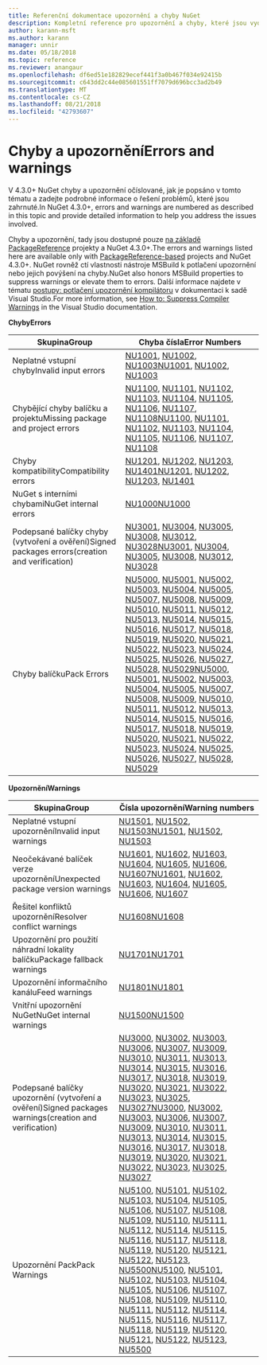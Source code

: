```yaml
---
title: Referenční dokumentace upozornění a chyby NuGet
description: Kompletní reference pro upozornění a chyby, které jsou vydávány NuGet během různých operací NuGet.
author: karann-msft
ms.author: karann
manager: unnir
ms.date: 05/18/2018
ms.topic: reference
ms.reviewer: anangaur
ms.openlocfilehash: df6ed51e182829ecef441f3a0b467f034e92415b
ms.sourcegitcommit: c643dd2c44e085601551ff7079d696bcc3ad2b49
ms.translationtype: MT
ms.contentlocale: cs-CZ
ms.lasthandoff: 08/21/2018
ms.locfileid: "42793607"
---
```

# <a name="errors-and-warnings"></a><span data-ttu-id="9c5a4-103">Chyby a upozornění</span><span class="sxs-lookup"><span data-stu-id="9c5a4-103">Errors and warnings</span></span>

<span data-ttu-id="9c5a4-104">V 4.3.0+ NuGet chyby a upozornění očíslované, jak je popsáno v tomto tématu a zadejte podrobné informace o řešení problémů, které jsou zahrnuté.</span><span class="sxs-lookup"><span data-stu-id="9c5a4-104">In NuGet 4.3.0+, errors and warnings are numbered as described in this topic and provide detailed information to help you address the issues involved.</span></span>

<span data-ttu-id="9c5a4-105">Chyby a upozornění, tady jsou dostupné pouze [na základě PackageReference](../consume-packages/package-references-in-project-files.md) projekty a NuGet 4.3.0+.</span><span class="sxs-lookup"><span data-stu-id="9c5a4-105">The errors and warnings listed here are available only with [PackageReference-based](../consume-packages/package-references-in-project-files.md) projects and NuGet 4.3.0+.</span></span> <span data-ttu-id="9c5a4-106">NuGet rovněž ctí vlastnosti nástroje MSBuild k potlačení upozornění nebo jejich povýšení na chyby.</span><span class="sxs-lookup"><span data-stu-id="9c5a4-106">NuGet also honors MSBuild properties to suppress warnings or elevate them to errors.</span></span> <span data-ttu-id="9c5a4-107">Další informace najdete v tématu [postupy: potlačení upozornění kompilátoru](/visualstudio/ide/how-to-suppress-compiler-warnings) v dokumentaci k sadě Visual Studio.</span><span class="sxs-lookup"><span data-stu-id="9c5a4-107">For more information, see [How to: Suppress Compiler Warnings](/visualstudio/ide/how-to-suppress-compiler-warnings) in the Visual Studio documentation.</span></span>

<span data-ttu-id="9c5a4-108">**Chyby**</span><span class="sxs-lookup"><span data-stu-id="9c5a4-108">**Errors**</span></span>

| <span data-ttu-id="9c5a4-109">Skupina</span><span class="sxs-lookup"><span data-stu-id="9c5a4-109">Group</span></span> | <span data-ttu-id="9c5a4-110">Chyba čísla</span><span class="sxs-lookup"><span data-stu-id="9c5a4-110">Error Numbers</span></span> |
| --- | --- |
| <span data-ttu-id="9c5a4-111">Neplatné vstupní chyby</span><span class="sxs-lookup"><span data-stu-id="9c5a4-111">Invalid input errors</span></span> | <span data-ttu-id="9c5a4-112">[NU1001](./errors-and-warnings/NU1001.md), [NU1002](./errors-and-warnings/NU1002.md), [NU1003](./errors-and-warnings/NU1003.md)</span><span class="sxs-lookup"><span data-stu-id="9c5a4-112">[NU1001](./errors-and-warnings/NU1001.md), [NU1002](./errors-and-warnings/NU1002.md), [NU1003](./errors-and-warnings/NU1003.md)</span></span> |
| <span data-ttu-id="9c5a4-113">Chybějící chyby balíčku a projektu</span><span class="sxs-lookup"><span data-stu-id="9c5a4-113">Missing package and project errors</span></span> | <span data-ttu-id="9c5a4-114">[NU1100](./errors-and-warnings/NU1100.md), [NU1101](./errors-and-warnings/NU1101.md), [NU1102](./errors-and-warnings/NU1102.md), [NU1103](./errors-and-warnings/NU1103.md), [NU1104](./errors-and-warnings/NU1104.md), [NU1105](./errors-and-warnings/NU1105.md), [NU1106](./errors-and-warnings/NU1106.md), [NU1107](./errors-and-warnings/NU1107.md), [NU1108](./errors-and-warnings/NU1108.md)</span><span class="sxs-lookup"><span data-stu-id="9c5a4-114">[NU1100](./errors-and-warnings/NU1100.md), [NU1101](./errors-and-warnings/NU1101.md), [NU1102](./errors-and-warnings/NU1102.md), [NU1103](./errors-and-warnings/NU1103.md), [NU1104](./errors-and-warnings/NU1104.md), [NU1105](./errors-and-warnings/NU1105.md), [NU1106](./errors-and-warnings/NU1106.md), [NU1107](./errors-and-warnings/NU1107.md), [NU1108](./errors-and-warnings/NU1108.md)</span></span> |
| <span data-ttu-id="9c5a4-115">Chyby kompatibility</span><span class="sxs-lookup"><span data-stu-id="9c5a4-115">Compatibility errors</span></span> | <span data-ttu-id="9c5a4-116">[NU1201](./errors-and-warnings/NU1201.md), [NU1202](./errors-and-warnings/NU1202.md), [NU1203](./errors-and-warnings/NU1203.md), [NU1401](./errors-and-warnings/NU1401.md)</span><span class="sxs-lookup"><span data-stu-id="9c5a4-116">[NU1201](./errors-and-warnings/NU1201.md), [NU1202](./errors-and-warnings/NU1202.md), [NU1203](./errors-and-warnings/NU1203.md), [NU1401](./errors-and-warnings/NU1401.md)</span></span> |
| <span data-ttu-id="9c5a4-117">NuGet s interními chybami</span><span class="sxs-lookup"><span data-stu-id="9c5a4-117">NuGet internal errors</span></span> | [<span data-ttu-id="9c5a4-118">NU1000</span><span class="sxs-lookup"><span data-stu-id="9c5a4-118">NU1000</span></span>](./errors-and-warnings/NU1000.md) |
| <span data-ttu-id="9c5a4-119">Podepsané balíčky chyby (vytvoření a ověření)</span><span class="sxs-lookup"><span data-stu-id="9c5a4-119">Signed packages errors(creation and verification)</span></span> | <span data-ttu-id="9c5a4-120">[NU3001](./errors-and-warnings/NU3001.md), [NU3004](./errors-and-warnings/NU3004.md), [NU3005](./errors-and-warnings/NU3005.md), [NU3008](./errors-and-warnings/NU3008.md), [NU3012](./errors-and-warnings/NU3012.md), [NU3028](./errors-and-warnings/NU3028.md)</span><span class="sxs-lookup"><span data-stu-id="9c5a4-120">[NU3001](./errors-and-warnings/NU3001.md), [NU3004](./errors-and-warnings/NU3004.md), [NU3005](./errors-and-warnings/NU3005.md), [NU3008](./errors-and-warnings/NU3008.md), [NU3012](./errors-and-warnings/NU3012.md), [NU3028](./errors-and-warnings/NU3028.md)</span></span> |
| <span data-ttu-id="9c5a4-121">Chyby balíčku</span><span class="sxs-lookup"><span data-stu-id="9c5a4-121">Pack Errors</span></span> | <span data-ttu-id="9c5a4-122">[NU5000](./errors-and-warnings/NU5000.md), [NU5001](./errors-and-warnings/NU5001.md), [NU5002](./errors-and-warnings/NU5002.md), [NU5003](./errors-and-warnings/NU5003.md), [NU5004](./errors-and-warnings/NU5004.md), [NU5005](./errors-and-warnings/NU5005.md), [NU5007](./errors-and-warnings/NU5007.md), [NU5008](./errors-and-warnings/NU5008.md), [NU5009](./errors-and-warnings/NU5009.md), [NU5010](./errors-and-warnings/NU5010.md), [NU5011](./errors-and-warnings/NU5011.md), [NU5012](./errors-and-warnings/NU5012.md), [NU5013](./errors-and-warnings/NU5013.md), [NU5014](./errors-and-warnings/NU5014.md), [NU5015](./errors-and-warnings/NU5015.md), [NU5016](./errors-and-warnings/NU5016.md), [NU5017](./errors-and-warnings/NU5017.md), [ NU5018](./errors-and-warnings/NU5018.md), [NU5019](./errors-and-warnings/NU5019.md), [NU5020](./errors-and-warnings/NU5020.md), [NU5021](./errors-and-warnings/NU5021.md), [NU5022](./errors-and-warnings/NU5022.md), [NU5023](./errors-and-warnings/NU5023.md), [NU5024](./errors-and-warnings/NU5024.md), [NU5025](./errors-and-warnings/NU5025.md), [NU5026](./errors-and-warnings/NU5026.md), [NU5027](./errors-and-warnings/NU5027.md), [NU5028](./errors-and-warnings/NU5028.md), [NU5029](./errors-and-warnings/NU5029.md)</span><span class="sxs-lookup"><span data-stu-id="9c5a4-122">[NU5000](./errors-and-warnings/NU5000.md), [NU5001](./errors-and-warnings/NU5001.md), [NU5002](./errors-and-warnings/NU5002.md), [NU5003](./errors-and-warnings/NU5003.md), [NU5004](./errors-and-warnings/NU5004.md), [NU5005](./errors-and-warnings/NU5005.md), [NU5007](./errors-and-warnings/NU5007.md), [NU5008](./errors-and-warnings/NU5008.md), [NU5009](./errors-and-warnings/NU5009.md), [NU5010](./errors-and-warnings/NU5010.md), [NU5011](./errors-and-warnings/NU5011.md), [NU5012](./errors-and-warnings/NU5012.md), [NU5013](./errors-and-warnings/NU5013.md), [NU5014](./errors-and-warnings/NU5014.md), [NU5015](./errors-and-warnings/NU5015.md), [NU5016](./errors-and-warnings/NU5016.md), [NU5017](./errors-and-warnings/NU5017.md), [NU5018](./errors-and-warnings/NU5018.md), [NU5019](./errors-and-warnings/NU5019.md), [NU5020](./errors-and-warnings/NU5020.md), [NU5021](./errors-and-warnings/NU5021.md), [NU5022](./errors-and-warnings/NU5022.md), [NU5023](./errors-and-warnings/NU5023.md), [NU5024](./errors-and-warnings/NU5024.md), [NU5025](./errors-and-warnings/NU5025.md), [NU5026](./errors-and-warnings/NU5026.md), [NU5027](./errors-and-warnings/NU5027.md), [NU5028](./errors-and-warnings/NU5028.md), [NU5029](./errors-and-warnings/NU5029.md)</span></span>

<span data-ttu-id="9c5a4-123">**Upozornění**</span><span class="sxs-lookup"><span data-stu-id="9c5a4-123">**Warnings**</span></span>

| <span data-ttu-id="9c5a4-124">Skupina</span><span class="sxs-lookup"><span data-stu-id="9c5a4-124">Group</span></span> | <span data-ttu-id="9c5a4-125">Čísla upozornění</span><span class="sxs-lookup"><span data-stu-id="9c5a4-125">Warning numbers</span></span> |
| --- | --- |
| <span data-ttu-id="9c5a4-126">Neplatné vstupní upozornění</span><span class="sxs-lookup"><span data-stu-id="9c5a4-126">Invalid input warnings</span></span> | <span data-ttu-id="9c5a4-127">[NU1501](./errors-and-warnings/NU1501.md), [NU1502](./errors-and-warnings/NU1502.md), [NU1503](./errors-and-warnings/NU1503.md)</span><span class="sxs-lookup"><span data-stu-id="9c5a4-127">[NU1501](./errors-and-warnings/NU1501.md), [NU1502](./errors-and-warnings/NU1502.md), [NU1503](./errors-and-warnings/NU1503.md)</span></span> |
| <span data-ttu-id="9c5a4-128">Neočekávané balíček verze upozornění</span><span class="sxs-lookup"><span data-stu-id="9c5a4-128">Unexpected package version warnings</span></span> | <span data-ttu-id="9c5a4-129">[NU1601](./errors-and-warnings/NU1601.md), [NU1602](./errors-and-warnings/NU1602.md), [NU1603](./errors-and-warnings/NU1603.md), [NU1604](./errors-and-warnings/NU1604.md), [NU1605](./errors-and-warnings/NU1605.md), [NU1606](./errors-and-warnings/NU1108.md), [NU1607](./errors-and-warnings/NU1107.md)</span><span class="sxs-lookup"><span data-stu-id="9c5a4-129">[NU1601](./errors-and-warnings/NU1601.md), [NU1602](./errors-and-warnings/NU1602.md), [NU1603](./errors-and-warnings/NU1603.md), [NU1604](./errors-and-warnings/NU1604.md), [NU1605](./errors-and-warnings/NU1605.md), [NU1606](./errors-and-warnings/NU1108.md), [NU1607](./errors-and-warnings/NU1107.md)</span></span> |
| <span data-ttu-id="9c5a4-130">Řešitel konfliktů upozornění</span><span class="sxs-lookup"><span data-stu-id="9c5a4-130">Resolver conflict warnings</span></span> | [<span data-ttu-id="9c5a4-131">NU1608</span><span class="sxs-lookup"><span data-stu-id="9c5a4-131">NU1608</span></span>](./errors-and-warnings/NU1608.md) |
| <span data-ttu-id="9c5a4-132">Upozornění pro použití náhradní lokality balíčku</span><span class="sxs-lookup"><span data-stu-id="9c5a4-132">Package fallback warnings</span></span> | [<span data-ttu-id="9c5a4-133">NU1701</span><span class="sxs-lookup"><span data-stu-id="9c5a4-133">NU1701</span></span>](./errors-and-warnings/NU1701.md) |
| <span data-ttu-id="9c5a4-134">Upozornění informačního kanálu</span><span class="sxs-lookup"><span data-stu-id="9c5a4-134">Feed warnings</span></span> | [<span data-ttu-id="9c5a4-135">NU1801</span><span class="sxs-lookup"><span data-stu-id="9c5a4-135">NU1801</span></span>](./errors-and-warnings/NU1801.md) |
| <span data-ttu-id="9c5a4-136">Vnitřní upozornění NuGet</span><span class="sxs-lookup"><span data-stu-id="9c5a4-136">NuGet internal warnings</span></span> | [<span data-ttu-id="9c5a4-137">NU1500</span><span class="sxs-lookup"><span data-stu-id="9c5a4-137">NU1500</span></span>](./errors-and-warnings/NU1500.md) |
| <span data-ttu-id="9c5a4-138">Podepsané balíčky upozornění (vytvoření a ověření)</span><span class="sxs-lookup"><span data-stu-id="9c5a4-138">Signed packages warnings(creation and verification)</span></span> | <span data-ttu-id="9c5a4-139">[NU3000](./errors-and-warnings/NU3000.md), [NU3002](./errors-and-warnings/NU3002.md), [NU3003](./errors-and-warnings/NU3003.md), [NU3006](./errors-and-warnings/NU3006.md), [NU3007](./errors-and-warnings/NU3007.md), [NU3009](./errors-and-warnings/NU3009.md), [NU3010](./errors-and-warnings/NU3010.md), [NU3011](./errors-and-warnings/NU3011.md), [NU3013](./errors-and-warnings/NU3013.md), [NU3014](./errors-and-warnings/NU3014.md), [NU3015](./errors-and-warnings/NU3015.md), [NU3016](./errors-and-warnings/NU3016.md), [NU3017](./errors-and-warnings/NU3017.md), [NU3018](./errors-and-warnings/NU3018.md), [NU3019](./errors-and-warnings/NU3019.md), [NU3020](./errors-and-warnings/NU3020.md), [NU3021](./errors-and-warnings/NU3021.md), [ NU3022](./errors-and-warnings/NU3022.md), [NU3023](./errors-and-warnings/NU3023.md), [NU3025](./errors-and-warnings/NU3025.md), [NU3027](./errors-and-warnings/NU3027.md)</span><span class="sxs-lookup"><span data-stu-id="9c5a4-139">[NU3000](./errors-and-warnings/NU3000.md), [NU3002](./errors-and-warnings/NU3002.md), [NU3003](./errors-and-warnings/NU3003.md), [NU3006](./errors-and-warnings/NU3006.md), [NU3007](./errors-and-warnings/NU3007.md), [NU3009](./errors-and-warnings/NU3009.md), [NU3010](./errors-and-warnings/NU3010.md), [NU3011](./errors-and-warnings/NU3011.md), [NU3013](./errors-and-warnings/NU3013.md), [NU3014](./errors-and-warnings/NU3014.md), [NU3015](./errors-and-warnings/NU3015.md), [NU3016](./errors-and-warnings/NU3016.md), [NU3017](./errors-and-warnings/NU3017.md), [NU3018](./errors-and-warnings/NU3018.md), [NU3019](./errors-and-warnings/NU3019.md), [NU3020](./errors-and-warnings/NU3020.md), [NU3021](./errors-and-warnings/NU3021.md), [NU3022](./errors-and-warnings/NU3022.md), [NU3023](./errors-and-warnings/NU3023.md), [NU3025](./errors-and-warnings/NU3025.md), [NU3027](./errors-and-warnings/NU3027.md)</span></span> |
| <span data-ttu-id="9c5a4-140">Upozornění Pack</span><span class="sxs-lookup"><span data-stu-id="9c5a4-140">Pack Warnings</span></span> | <span data-ttu-id="9c5a4-141">[NU5100](./errors-and-warnings/NU5100.md), [NU5101](./errors-and-warnings/NU5101.md), [NU5102](./errors-and-warnings/NU5102.md), [NU5103](./errors-and-warnings/NU5103.md), [NU5104](./errors-and-warnings/NU5104.md), [NU5105](./errors-and-warnings/NU5105.md), [NU5106](./errors-and-warnings/NU5106.md), [NU5107](./errors-and-warnings/NU5107.md), [NU5108](./errors-and-warnings/NU5108.md), [NU5109](./errors-and-warnings/NU5109.md), [NU5110](./errors-and-warnings/NU5110.md), [NU5111](./errors-and-warnings/NU5111.md), [NU5112](./errors-and-warnings/NU5112.md), [NU5114](./errors-and-warnings/NU5114.md), [NU5115](./errors-and-warnings/NU5115.md), [NU5116](./errors-and-warnings/NU5116.md), [NU5117](./errors-and-warnings/NU5117.md), [ NU5118](./errors-and-warnings/NU5118.md), [NU5119](./errors-and-warnings/NU5119.md), [NU5120](./errors-and-warnings/NU5120.md), [NU5121](./errors-and-warnings/NU5121.md), [NU5122](./errors-and-warnings/NU5122.md), [NU5123](./errors-and-warnings/NU5123.md), [NU5500](./errors-and-warnings/NU5500.md)</span><span class="sxs-lookup"><span data-stu-id="9c5a4-141">[NU5100](./errors-and-warnings/NU5100.md), [NU5101](./errors-and-warnings/NU5101.md), [NU5102](./errors-and-warnings/NU5102.md), [NU5103](./errors-and-warnings/NU5103.md), [NU5104](./errors-and-warnings/NU5104.md), [NU5105](./errors-and-warnings/NU5105.md), [NU5106](./errors-and-warnings/NU5106.md), [NU5107](./errors-and-warnings/NU5107.md), [NU5108](./errors-and-warnings/NU5108.md), [NU5109](./errors-and-warnings/NU5109.md), [NU5110](./errors-and-warnings/NU5110.md), [NU5111](./errors-and-warnings/NU5111.md), [NU5112](./errors-and-warnings/NU5112.md), [NU5114](./errors-and-warnings/NU5114.md), [NU5115](./errors-and-warnings/NU5115.md), [NU5116](./errors-and-warnings/NU5116.md), [NU5117](./errors-and-warnings/NU5117.md), [NU5118](./errors-and-warnings/NU5118.md), [NU5119](./errors-and-warnings/NU5119.md), [NU5120](./errors-and-warnings/NU5120.md), [NU5121](./errors-and-warnings/NU5121.md), [NU5122](./errors-and-warnings/NU5122.md), [NU5123](./errors-and-warnings/NU5123.md), [NU5500](./errors-and-warnings/NU5500.md)</span></span>
